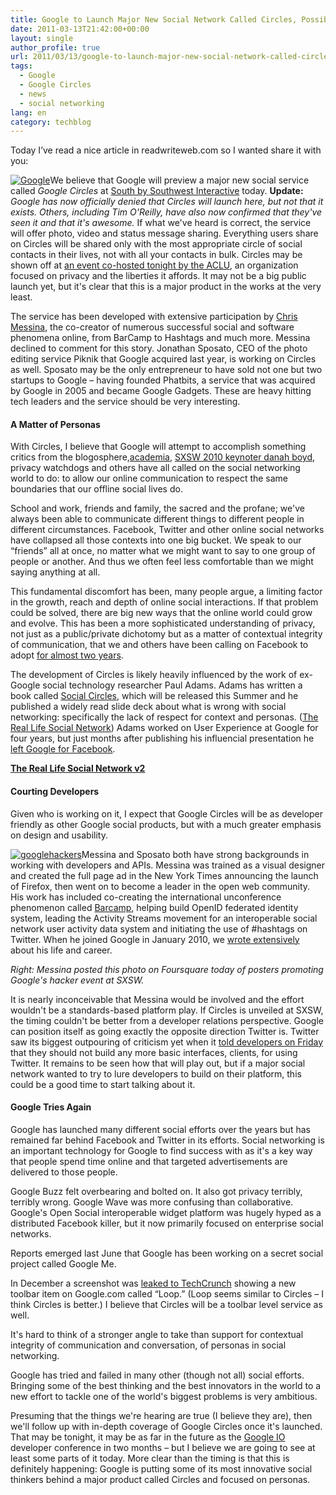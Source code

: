 ```yaml
---
title: Google to Launch Major New Social Network Called Circles, Possibly Today
date: 2011-03-13T21:42:00+00:00
layout: single
author_profile: true
url: 2011/03/13/google-to-launch-major-new-social-network-called-circles-possibly-today/
tags:
  - Google
  - Google Circles
  - news
  - social networking
lang: en
category: techblog
---
```

Today I’ve read a nice article in readwriteweb.com so I wanted share it with you:

[![Google](http://lh5.ggpht.com/_vaUVXcmC3OI/TX0zDq75J9I/AAAAAAAADr0/hrSkqc4OceY/Google_thumb%5B1%5D.png?imgmax=800 "Google")](http://lh5.ggpht.com/_vaUVXcmC3OI/TX0zBsF9JyI/AAAAAAAADrw/-o2k1g1Tfqk/s1600-h/Google%5B3%5D.png)We believe that Google will preview a major new social service called _Google Circles_ at [South by Southwest Interactive](http://sxsw.com/) today. **Update:** _Google has now officially denied that Circles will launch here, but not that it exists. Others, including Tim O'Reilly, have also now confirmed that they've seen it and that it's awesome._ If what we've heard is correct, the service will offer photo, video and status message sharing. Everything users share on Circles will be shared only with the most appropriate circle of social contacts in their lives, not with all your contacts in bulk. Circles may be shown off at [an event co-hosted tonight by the ACLU](http://dotrights.org/partylikeits1986), an organization focused on privacy and the liberties it affords. It may not be a big public launch yet, but it's clear that this is a major product in the works at the very least.

The service has been developed with extensive participation by [Chris Messina](http://factoryjoe.com/), the co-creator of numerous successful social and software phenomena online, from BarCamp to Hashtags and much more. Messina declined to comment for this story. Jonathan Sposato, CEO of the photo editing service Piknik that Google acquired last year, is working on Circles as well. Sposato may be the only entrepreneur to have sold not one but two startups to Google &#8211; having founded Phatbits, a service that was acquired by Google in 2005 and became Google Gadgets. These are heavy hitting tech leaders and the service should be very interesting.

#### A Matter of Personas

With Circles, I believe that Google will attempt to accomplish something critics from the blogosphere,[academia](http://www.readwriteweb.com/archives/a_closer_look_at_facebooks_new_privacy_options.php), [SXSW 2010 keynoter danah boyd](http://www.readwriteweb.com/archives/danah_boyd_talks_about_privacy_at_sxsw.php), privacy watchdogs and others have all called on the social networking world to do: to allow our online communication to respect the same boundaries that our offline social lives do.

School and work, friends and family, the sacred and the profane; we've always been able to communicate different things to different people in different circumstances. Facebook, Twitter and other online social networks have collapsed all those contexts into one big bucket. We speak to our “friends” all at once, no matter what we might want to say to one group of people or another. And thus we often feel less comfortable than we might saying anything at all.

This fundamental discomfort has been, many people argue, a limiting factor in the growth, reach and depth of online social interactions. If that problem could be solved, there are big new ways that the online world could grow and evolve. This has been a more sophisticated understanding of privacy, not just as a public/private dichotomy but as a matter of contextual integrity of communication, that we and others have been calling on Facebook to adopt [for almost two years](http://www.readwriteweb.com/archives/a_closer_look_at_facebooks_new_privacy_options.php).

The development of Circles is likely heavily influenced by the work of ex-Google social technology researcher Paul Adams. Adams has written a book called [Social Circles](http://www.amazon.com/Social-Circles-relationships-influence-marketing/dp/0321719646), which will be released this Summer and he published a widely read slide deck about what is wrong with social networking: specifically the lack of respect for context and personas. ([The Real Life Social Network](http://www.slideshare.net/padday/the-real-life-social-network-v2)) Adams worked on User Experience at Google for four years, but just months after publishing his influencial presentation he [left Google for Facebook](http://networkeffect.allthingsd.com/20101220/google-social-researcher-jumps-ship-for-facebook/).

**[The Real Life Social Network v2](http://www.slideshare.net/padday/the-real-life-social-network-v2 "The Real Life Social Network v2")**

#### Courting Developers

Given who is working on it, I expect that Google Circles will be as developer friendly as other Google social products, but with a much greater emphasis on design and usability.

[![googlehackers](http://lh5.ggpht.com/_vaUVXcmC3OI/TX0zKJfXNtI/AAAAAAAADr8/Oop-fvf24pg/googlehackers_thumb%5B2%5D.jpg?imgmax=800 "googlehackers")](http://lh4.ggpht.com/_vaUVXcmC3OI/TX0zG1IrN_I/AAAAAAAADr4/S4_wXLoensY/s1600-h/googlehackers%5B4%5D.jpg)Messina and Sposato both have strong backgrounds in working with developers and APIs. Messina was trained as a visual designer and created the full page ad in the New York Times announcing the launch of Firefox, then went on to become a leader in the open web community. His work has included co-creating the international unconference phenomenon called [Barcamp](http://barcamp.org/), helping build OpenID federated identity system, leading the Activity Streams movement for an interoperable social network user activity data system and initiating the use of #hashtags on Twitter. When he joined Google in January 2010, we [wrote extensively](http://www.readwriteweb.com/archives/how_chris_messina_got_a_job_at_google.php) about his life and career.

_Right: Messina posted this photo on Foursquare today of posters promoting Google's hacker event at SXSW._

It is nearly inconceivable that Messina would be involved and the effort wouldn't be a standards-based platform play. If Circles is unveiled at SXSW, the timing couldn't be better from a developer relations perspective. Google can position itself as going exactly the opposite direction Twitter is. Twitter saw its biggest outpouring of criticism yet when it [told developers on Friday](http://www.readwriteweb.com/archives/twitter_tells_developers_to_stop_building_twitter.php) that they should not build any more basic interfaces, clients, for using Twitter. It remains to be seen how that will play out, but if a major social network wanted to try to lure developers to build on their platform, this could be a good time to start talking about it.

#### Google Tries Again

Google has launched many different social efforts over the years but has remained far behind Facebook and Twitter in its efforts. Social networking is an important technology for Google to find success with as it's a key way that people spend time online and that targeted advertisements are delivered to those people.

Google Buzz felt overbearing and bolted on. It also got privacy terribly, terribly wrong. Google Wave was more confusing than collaborative. Google's Open Social interoperable widget platform was hugely hyped as a distributed Facebook killer, but it now primarily focused on enterprise social networks.

Reports emerged last June that Google has been working on a secret social project called Google Me.

In December a screenshot was [leaked to TechCrunch](http://techcrunch.com/2010/12/07/google-plus-one-pic) showing a new toolbar item on Google.com called “Loop.” (Loop seems similar to Circles &#8211; I think Circles is better.) I believe that Circles will be a toolbar level service as well.

It's hard to think of a stronger angle to take than support for contextual integrity of communication and conversation, of personas in social networking.

Google has tried and failed in many other (though not all) social efforts. Bringing some of the best thinking and the best innovators in the world to a new effort to tackle one of the world's biggest problems is very ambitious.

Presuming that the things we're hearing are true (I believe they are), then we'll follow up with in-depth coverage of Google Circles once it's launched. That may be tonight, it may be as far in the future as the [Google IO](http://www.google.com/events/io/2011/) developer conference in two months &#8211; but I believe we are going to see at least some parts of it today. More clear than the timing is that this is definitely happening: Google is putting some of its most innovative social thinkers behind a major product called Circles and focused on personas.
